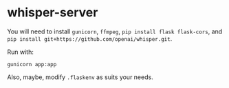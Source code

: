 # whisper-server

You will need to install `gunicorn`, `ffmpeg`, `pip install flask flask-cors`, and `pip install git+https://github.com/openai/whisper.git`.

Run with:

```
gunicorn app:app
```

Also, maybe, modify `.flaskenv` as suits your needs.
